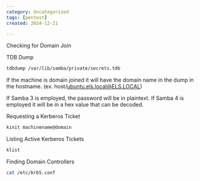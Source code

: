 ```yaml
---
category: Uncategorized
tags: [pentest]
created: 2024-12-21

---
```

Checking for Domain Join

TDB Dump

~~~bash
tdbdump /var/lib/samba/private/secrets.tdb
~~~

If the machine is domain joined it will have the domain name in the dump in the hostname. (ex. host/ubuntu.els.local@ELS.LOCAL)

If Samba 3 is employed, the password will be in plaintext. If Samba 4 is employed it will be in a hex value that can be decoded.

Requesting a Kerberos Ticket

~~~bash
kinit machinename@domain
~~~

Listing Active Kerberos Tickets

~~~bash
klist
~~~

Finding Domain Controllers

~~~bash
cat /etc/krb5.conf
~~~

